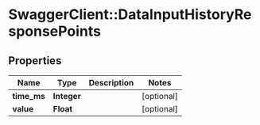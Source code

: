 # SwaggerClient::DataInputHistoryResponsePoints

## Properties
Name | Type | Description | Notes
------------ | ------------- | ------------- | -------------
**time_ms** | **Integer** |  | [optional] 
**value** | **Float** |  | [optional] 


